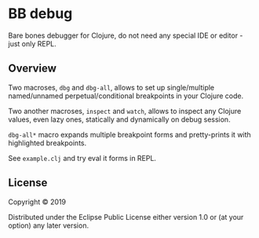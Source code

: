 # BB debug

Bare bones debugger for Clojure, do not need any special IDE or editor - just only REPL.

## Overview

Two macroses, `dbg` and `dbg-all`, allows to set up single/multiple named/unnamed perpetual/conditional breakpoints in your Clojure code.

Two another macroses, `inspect` and `watch`, allows to inspect any Clojure values, even lazy ones, statically and dynamically on debug session.

`dbg-all*` macro expands multiple breakpoint forms and pretty-prints it with highlighted breakpoints.

See `example.clj` and try eval it forms in REPL.

## License

Copyright © 2019

Distributed under the Eclipse Public License either version 1.0 or (at your option) any later version.
